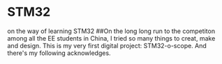 # STM32
on the way of learning STM32
##On the long long run to the competiton among all the EE students in China, I tried so many things to creat, make and design.
This is my very first digital project: STM32-o-scope.
And there's my following acknowledges.
